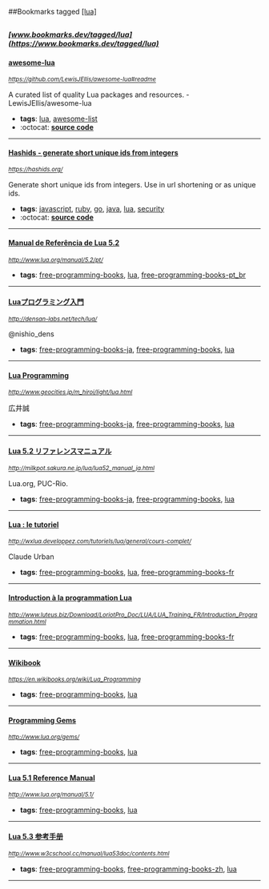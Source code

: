 ##Bookmarks tagged [[lua]](https://www.bookmarks.dev?q=[lua])

_<sup><sup>[www.bookmarks.dev/tagged/lua](https://www.bookmarks.dev/tagged/lua)</sup></sup>_
---
#### [awesome-lua](https://github.com/LewisJEllis/awesome-lua#readme)
_<sup>https://github.com/LewisJEllis/awesome-lua#readme</sup>_

A curated list of quality Lua packages and resources. - LewisJEllis/awesome-lua
* **tags**: [lua](../tagged/lua.md), [awesome-list](../tagged/awesome-list.md)
* :octocat: **[source code](https://github.com/LewisJEllis/awesome-lua)**
---
#### [Hashids - generate short unique ids from integers](https://hashids.org/)
_<sup>https://hashids.org/</sup>_

Generate short unique ids from integers. Use in url shortening or as unique ids.
* **tags**: [javascript](../tagged/javascript.md), [ruby](../tagged/ruby.md), [go](../tagged/go.md), [java](../tagged/java.md), [lua](../tagged/lua.md), [security](../tagged/security.md)
* :octocat: **[source code](https://github.com/ivanakimov/hashids.js)**
---
#### [Manual de Referência de Lua 5.2](http://www.lua.org/manual/5.2/pt/)
_<sup>http://www.lua.org/manual/5.2/pt/</sup>_

* **tags**: [free-programming-books](../tagged/free-programming-books.md), [lua](../tagged/lua.md), [free-programming-books-pt_br](../tagged/free-programming-books-pt_br.md)
---
#### [Luaプログラミング入門](http://densan-labs.net/tech/lua/)
_<sup>http://densan-labs.net/tech/lua/</sup>_

@nishio_dens
* **tags**: [free-programming-books-ja](../tagged/free-programming-books-ja.md), [free-programming-books](../tagged/free-programming-books.md), [lua](../tagged/lua.md)
---
#### [Lua Programming](http://www.geocities.jp/m_hiroi/light/lua.html)
_<sup>http://www.geocities.jp/m_hiroi/light/lua.html</sup>_

広井誠
* **tags**: [free-programming-books-ja](../tagged/free-programming-books-ja.md), [free-programming-books](../tagged/free-programming-books.md), [lua](../tagged/lua.md)
---
#### [Lua 5.2 リファレンスマニュアル](http://milkpot.sakura.ne.jp/lua/lua52_manual_ja.html)
_<sup>http://milkpot.sakura.ne.jp/lua/lua52_manual_ja.html</sup>_

Lua.org, PUC-Rio.
* **tags**: [free-programming-books-ja](../tagged/free-programming-books-ja.md), [free-programming-books](../tagged/free-programming-books.md), [lua](../tagged/lua.md)
---
#### [Lua : le tutoriel](http://wxlua.developpez.com/tutoriels/lua/general/cours-complet/)
_<sup>http://wxlua.developpez.com/tutoriels/lua/general/cours-complet/</sup>_

Claude Urban
* **tags**: [free-programming-books](../tagged/free-programming-books.md), [lua](../tagged/lua.md), [free-programming-books-fr](../tagged/free-programming-books-fr.md)
---
#### [Introduction à la programmation Lua](http://www.luteus.biz/Download/LoriotPro_Doc/LUA/LUA_Training_FR/Introduction_Programmation.html)
_<sup>http://www.luteus.biz/Download/LoriotPro_Doc/LUA/LUA_Training_FR/Introduction_Programmation.html</sup>_

* **tags**: [free-programming-books](../tagged/free-programming-books.md), [lua](../tagged/lua.md), [free-programming-books-fr](../tagged/free-programming-books-fr.md)
---
#### [Wikibook](https://en.wikibooks.org/wiki/Lua_Programming)
_<sup>https://en.wikibooks.org/wiki/Lua_Programming</sup>_

* **tags**: [free-programming-books](../tagged/free-programming-books.md), [lua](../tagged/lua.md)
---
#### [Programming Gems](http://www.lua.org/gems/)
_<sup>http://www.lua.org/gems/</sup>_

* **tags**: [free-programming-books](../tagged/free-programming-books.md), [lua](../tagged/lua.md)
---
#### [Lua 5.1 Reference Manual](http://www.lua.org/manual/5.1/)
_<sup>http://www.lua.org/manual/5.1/</sup>_

* **tags**: [free-programming-books](../tagged/free-programming-books.md), [lua](../tagged/lua.md)
---
#### [Lua 5.3 参考手册](http://www.w3cschool.cc/manual/lua53doc/contents.html)
_<sup>http://www.w3cschool.cc/manual/lua53doc/contents.html</sup>_

* **tags**: [free-programming-books](../tagged/free-programming-books.md), [free-programming-books-zh](../tagged/free-programming-books-zh.md), [lua](../tagged/lua.md)
---
